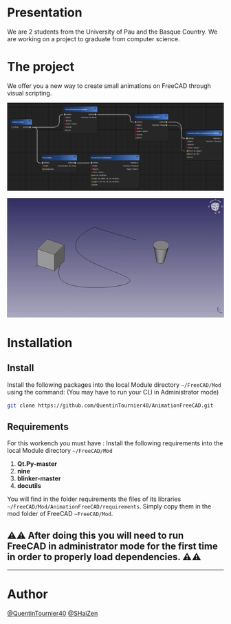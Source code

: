 # Presentation

We are 2 students from the University of Pau and the Basque Country.
We are working on a project to graduate from computer science.

# The project

We offer you a new way to create small animations on FreeCAD through visual scripting.

![Image de PyFlow](./docs/img/exampleNode.png)

![Video de presentation](./docs/img/videoPresentation.gif)

# Installation

## Install

Install the following packages into the local Module directory `~/FreeCAD/Mod` using the command:
(You may have to run your CLI in Administrator mode)
```bash
git clone https://github.com/QuentinTournier40/AnimationFreeCAD.git
```

## Requirements

For this workench you must have :
Install the following requirements into the local Module directory `~/FreeCAD/Mod`

1. **Qt.Py-master**
2. **nine**
3. **blinker-master**
4. **docutils**

You will find in the folder requirements the files of its libraries `~/FreeCAD/Mod/AnimationFreeCAD/requirements`.
Simply copy them in the mod folder of FreeCAD `~FreeCAD/Mod`.

## ⚠️⚠️ After doing this you will need to run FreeCAD in **administrator mode** for the first time in order to properly load dependencies. ⚠️⚠️

------------------------------------------------------------------------------------------------------------------------------------------------

# Author

[@QuentinTournier40](https://github.com/QuentinTournier40)
[@SHaiZen](https://github.com/SHaiZen25)
